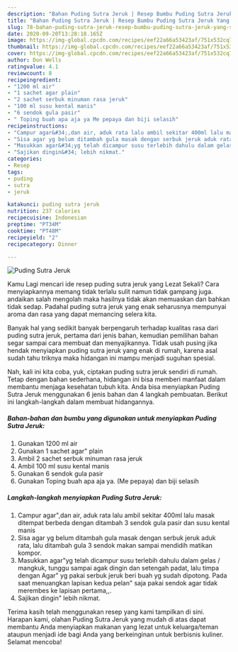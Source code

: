```yaml
---
description: "Bahan Puding Sutra Jeruk | Resep Bumbu Puding Sutra Jeruk Yang Sedap"
title: "Bahan Puding Sutra Jeruk | Resep Bumbu Puding Sutra Jeruk Yang Sedap"
slug: 78-bahan-puding-sutra-jeruk-resep-bumbu-puding-sutra-jeruk-yang-sedap
date: 2020-09-20T13:28:18.165Z
image: https://img-global.cpcdn.com/recipes/eef22a66a53423af/751x532cq70/puding-sutra-jeruk-foto-resep-utama.jpg
thumbnail: https://img-global.cpcdn.com/recipes/eef22a66a53423af/751x532cq70/puding-sutra-jeruk-foto-resep-utama.jpg
cover: https://img-global.cpcdn.com/recipes/eef22a66a53423af/751x532cq70/puding-sutra-jeruk-foto-resep-utama.jpg
author: Don Wells
ratingvalue: 4.1
reviewcount: 8
recipeingredient:
- "1200 ml air"
- "1 sachet agar plain"
- "2 sachet serbuk minuman rasa jeruk"
- "100 ml susu kental manis"
- "6 sendok gula pasir"
- " Toping buah apa aja ya Me pepaya dan biji selasih"
recipeinstructions:
- "Campur agar&#34;,dan air, aduk rata lalu ambil sekitar 400ml lalu masak ditempat berbeda dengan ditambah 3 sendok gula pasir dan susu kental manis"
- "Sisa agar yg belum ditambah gula masak dengan serbuk jeruk aduk rata, lalu ditambah gula 3 sendok makan sampai mendidih matikan kompor."
- "Masukkan agar&#34;yg telah dicampur susu terlebih dahulu dalam gelas / mangkuk, tunggu sampai agak dingin dan setengah padat, lalu timpa dengan Agar&#34; yg pakai serbuk jeruk beri buah yg sudah dipotong. Pada saat menuangkan lapisan kedua pelan&#34; saja pakai sendok agar tidak merembes ke lapisan pertama,,."
- "Sajikan dingin&#34; lebih nikmat."
categories:
- Resep
tags:
- puding
- sutra
- jeruk

katakunci: puding sutra jeruk 
nutrition: 237 calories
recipecuisine: Indonesian
preptime: "PT34M"
cooktime: "PT48M"
recipeyield: "2"
recipecategory: Dinner

---
```



![Puding Sutra Jeruk](https://img-global.cpcdn.com/recipes/eef22a66a53423af/751x532cq70/puding-sutra-jeruk-foto-resep-utama.jpg)

Kamu Lagi mencari ide resep puding sutra jeruk yang Lezat Sekali? Cara menyiapkannya memang tidak terlalu sulit namun tidak gampang juga. andaikan salah mengolah maka hasilnya tidak akan memuaskan dan bahkan tidak sedap. Padahal puding sutra jeruk yang enak seharusnya mempunyai aroma dan rasa yang dapat memancing selera kita.



Banyak hal yang sedikit banyak berpengaruh terhadap kualitas rasa dari puding sutra jeruk, pertama dari jenis bahan, kemudian pemilihan bahan segar sampai cara membuat dan menyajikannya. Tidak usah pusing jika hendak menyiapkan puding sutra jeruk yang enak di rumah, karena asal sudah tahu triknya maka hidangan ini mampu menjadi suguhan spesial.


Nah, kali ini kita coba, yuk, ciptakan puding sutra jeruk sendiri di rumah. Tetap dengan bahan sederhana, hidangan ini bisa memberi manfaat dalam membantu menjaga kesehatan tubuh kita. Anda bisa menyiapkan Puding Sutra Jeruk menggunakan 6 jenis bahan dan 4 langkah pembuatan. Berikut ini langkah-langkah dalam membuat hidangannya.

<!--inarticleads1-->

##### Bahan-bahan dan bumbu yang digunakan untuk menyiapkan Puding Sutra Jeruk:

1. Gunakan 1200 ml air
1. Gunakan 1 sachet agar&#34; plain
1. Ambil 2 sachet serbuk minuman rasa jeruk
1. Ambil 100 ml susu kental manis
1. Gunakan 6 sendok gula pasir
1. Gunakan  Toping buah apa aja ya. (Me pepaya) dan biji selasih




<!--inarticleads2-->

##### Langkah-langkah menyiapkan Puding Sutra Jeruk:

1. Campur agar&#34;,dan air, aduk rata lalu ambil sekitar 400ml lalu masak ditempat berbeda dengan ditambah 3 sendok gula pasir dan susu kental manis
1. Sisa agar yg belum ditambah gula masak dengan serbuk jeruk aduk rata, lalu ditambah gula 3 sendok makan sampai mendidih matikan kompor.
1. Masukkan agar&#34;yg telah dicampur susu terlebih dahulu dalam gelas / mangkuk, tunggu sampai agak dingin dan setengah padat, lalu timpa dengan Agar&#34; yg pakai serbuk jeruk beri buah yg sudah dipotong. Pada saat menuangkan lapisan kedua pelan&#34; saja pakai sendok agar tidak merembes ke lapisan pertama,,.
1. Sajikan dingin&#34; lebih nikmat.




Terima kasih telah menggunakan resep yang kami tampilkan di sini. Harapan kami, olahan Puding Sutra Jeruk yang mudah di atas dapat membantu Anda menyiapkan makanan yang lezat untuk keluarga/teman ataupun menjadi ide bagi Anda yang berkeinginan untuk berbisnis kuliner. Selamat mencoba!
